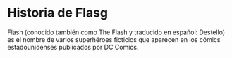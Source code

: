 # Historia de Flasg

Flash (conocido también como The Flash y traducido en español: Destello) es el nombre de varios superhéroes ficticios que aparecen en los cómics estadounidenses publicados por DC Comics.
